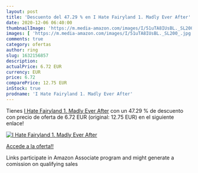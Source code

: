 ```yaml
---
layout: post
title: 'Descuento del 47.29 % en I Hate Fairyland 1. Madly Ever After'
date: 2020-12-06 06:40:00
thumbnailImage: 'https://m.media-amazon.com/images/I/51uTA8IUsBL._SL200_.jpg'
images: [ 'https://m.media-amazon.com/images/I/51uTA8IUsBL._SL200_.jpg' ]
comments: true
category: ofertas
author: ring
slug: 1632156857
description:
actualPrice: 6.72 EUR
currency: EUR
price: 6.72
comparePrice: 12.75 EUR
inStock: true
prodname: 'I Hate Fairyland 1. Madly Ever After'
---
```


Tienes [I Hate Fairyland 1. Madly Ever After](https://www.amazon.es/dp/1632156857/?tag=tolees-21) con un 47.29 % de descuento con precio de oferta de 6.72 EUR (original: 12.75 EUR) en el siguiente enlace!

[![I Hate Fairyland 1. Madly Ever After](https://m.media-amazon.com/images/I/51uTA8IUsBL._SL200_.jpg)](https://www.amazon.es/dp/1632156857/?tag=tolees-21)

[Accede a la oferta!!](https://www.amazon.es/dp/1632156857/?tag=tolees-21)

Links participate in Amazon Associate program and might generate a comission on qualifying sales


